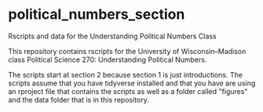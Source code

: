 # political_numbers_section
Rscripts and data for the Understanding Political Numbers Class

This repository contains rscripts for the University of Wisconsin–Madison class Political Science 270: Understanding Political Numbers.

The scripts start at section 2 because section 1 is just introductions. The scripts assume that you have tidyverse installed and that you have are using an rproject file that contains the scripts as well as a folder called "figures" and the data folder that is in this repository.
